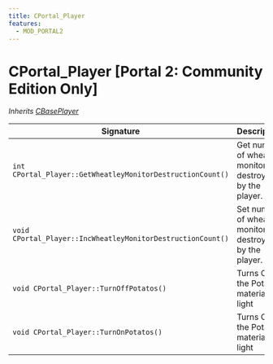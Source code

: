 ```yaml
---
title: CPortal_Player
features:
  - MOD_PORTAL2
---
```


# CPortal\_Player [Portal 2: Community Edition Only]

*Inherits [CBasePlayer](CBasePlayer)*

|Signature|Description|
|---|---|
| `int CPortal_Player::GetWheatleyMonitorDestructionCount()` | Get number of wheatley monitors destroyed by the player. | 
| `void CPortal_Player::IncWheatleyMonitorDestructionCount()` | Set number of wheatley monitors destroyed by the player. | 
| `void CPortal_Player::TurnOffPotatos()` | Turns Off the Potatos material light | 
| `void CPortal_Player::TurnOnPotatos()` | Turns On the Potatos material light | 

